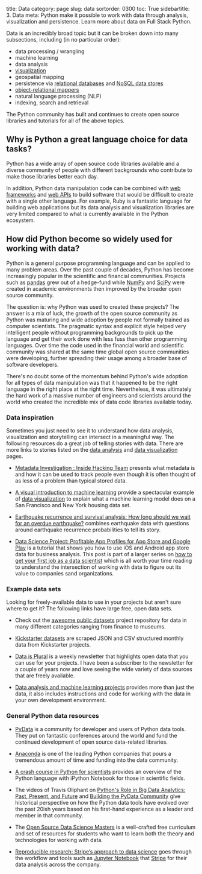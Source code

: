 title: Data
category: page
slug: data
sortorder: 0300
toc: True
sidebartitle: 3. Data
meta: Python make it possible to work with data through analysis, visualization and persistence. Learn more about data on Full Stack Python.


Data is an incredibly broad topic but it can be broken down into many
subsections, including (in no particular order):

* data processing / wrangling
* machine learning
* data analysis
* [visualization](/data-visualization.html)
* geospatial mapping
* persistence via [relational databases](/databases.html) and 
  [NoSQL data stores](/no-sql-datastore.html)
* [object-relational mappers](/object-relational-mappers-orms.html)
* natural language processing (NLP)
* indexing, search and retrieval

The Python community has built and continues to create open source libraries 
and tutorials for all of the above topics.


## Why is Python a great language choice for data tasks?
Python has a wide array of open source code libraries available and a
diverse community of people with different backgrounds who contribute to
make those libraries better each day.

In addition, Python data manipulation code can be combined with 
[web frameworks](/web-frameworks.html) and
[web APIs](/application-programming-interfaces.html) to build software
that would be difficult to create with a single other language. For example,
Ruby is a fantastic language for building web applications but its data
analysis and visualization libraries are very limited compared to what
is currently available in the Python ecosystem.


## How did Python become so widely used for working with data?
Python is a general purpose programming language and can be applied to
many problem areas. Over the past couple of decades, Python has become 
increasingly popular in the scientific and financial communities. Projects
such as [pandas](http://pandas.pydata.org/) grew out of a hedge-fund while
[NumPy](http://www.numpy.org/) and [SciPy](http://www.scipy.org/) were
created in academic environments then improved by the broader open source
community.

The question is: why Python was used to created these projects? The answer
is a mix of luck, the growth of the open source community as Python was
maturing and wide adoption by people not formally trained as computer 
scientists. The pragmatic syntax and explicit style helped very intelligent
people without programming backgrounds to pick up the language and get their
work done with less fuss than other programming languages. Over time the
code used in the financial world and scientific community was shared at the
same time global open source communities were developing, further spreading
their usage among a broader base of software developers.

There's no doubt some of the momentum behind Python's wide adoption for all 
types of data manipulation was that it happened to be the right language in
the right place at the right time. Nevertheless, it was ultimately the hard 
work of a massive number of engineers and scientists around the world who
created the incredible mix of data code libraries available today.


### Data inspiration
Sometimes you just need to see it to understand how data analysis,
visualization and storytelling can intersect in a meaningful way. The
following resources do a great job of telling stories with data. There
are more links to stories listed on the [data analysis](/data-analysis.html) 
and [data visualization](/data-visualization.html) pages.

* [Metadata Investigation : Inside Hacking Team](https://labs.rs/en/metadata/)
  presents what metadata is and how it can be used to track people even though
  it is often thought of as less of a problem than typical stored data.

* [A visual introduction to machine learning](http://www.r2d3.us/visual-intro-to-machine-learning-part-1/)
  provide a spectacular example of 
  [data visualization](/data-visualization.html) to explain what a machine
  learning model does on a San Francisco and New York housing data set.

* [Earthquake recurrence and survival analysis: How long should we wait for an overdue earthquake?](http://rocksandwater.net/blog/2016/07/wrightwood-recurrence/)
  combines earthquake data with questions around earthquake recurrence
  probabilities to tell its story.

* [Data Science Project: Profitable App Profiles for App Store and Google Play](https://www.dataquest.io/blog/basic-data-science-portfolio-project-tutorial/)
  is a tutorial that shows you how to use iOS and Android app store data
  for business analysis. This post is part of a larger series on 
  [how to get your first job as a data scientist](https://www.dataquest.io/blog/how-to-get-your-first-data-science-job/)
  which is all worth your time reading to understand the intersection of
  working with data to figure out its value to companies sand organizations.


### Example data sets
Looking for freely-available data to use in your projects but aren't 
sure where to get it? The following links have large free, open data
sets. 

* Check out the 
  [awesome public datasets](https://github.com/awesomedata/awesome-public-datasets)
  project repository for data in many different categories ranging from
  finance to museums.

* [Kickstarter datasets](https://webrobots.io/kickstarter-datasets/)
  are scraped JSON and CSV structured monthly data from Kickstarter 
  projects.

* [Data is Plural](https://tinyletter.com/data-is-plural) is a weekly
  newsletter that highlights open data that you can use for your projects.
  I have been a subscriber to the newsletter for a couple of years now and
  love seeing the wide variety of data sources that are freely available.

* [Data analysis and machine learning projects](https://github.com/rhiever/Data-Analysis-and-Machine-Learning-Projects)
  provides more than just the data, it also includes instructions and
  code for working with the data in your own development environment.


### General Python data resources
* [PyData](http://pydata.org/) is a community for developer and users of 
  Python data tools. They put on fantastic conferences around the world and fund 
  the continued development of open source data-related libraries.

* [Anaconda](https://www.anaconda.com/) is one of the leading Python
  companies that pours a tremendous amount of time and funding into
  the data community.

* [A crash course in Python for scientists](http://nbviewer.ipython.org/gist/rpmuller/5920182)
  provides an overview of the Python language with iPython Notebook for those 
  in scientific fields.

* The videos of Travis Oliphant on 
  [Python's Role in Big Data Analytics: Past, Present, and Future](https://www.youtube.com/watch?v=oXRvpBJ-Dkc)
  and 
  [Building the PyData Community](https://www.youtube.com/watch?v=d9Qm3PPoYNQ)
  give historical perspective on how the Python data tools
  have evolved over the past 20ish years based on his first-hand experience
  as a leader and member in that community.

* The [Open Source Data Science Masters](http://datasciencemasters.org/)
  is a well-crafted free curriculum and set of resources for students who
  want to learn both the theory and technologies for working with data.

* [Reproducible research: Stripe’s approach to data science](https://stripe.com/blog/reproducible-research)
  goes through the workflow and tools such as 
  [Jupyter Notebook](/jupyter-notebook.html) that [Stripe](/stripe.html)
  for their data analysis across the company.

